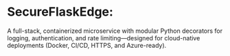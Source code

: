 # SecureFlaskEdge:
A full-stack, containerized microservice with modular Python decorators for logging, authentication, and rate limiting—designed for cloud-native deployments (Docker, CI/CD, HTTPS, and Azure-ready).
